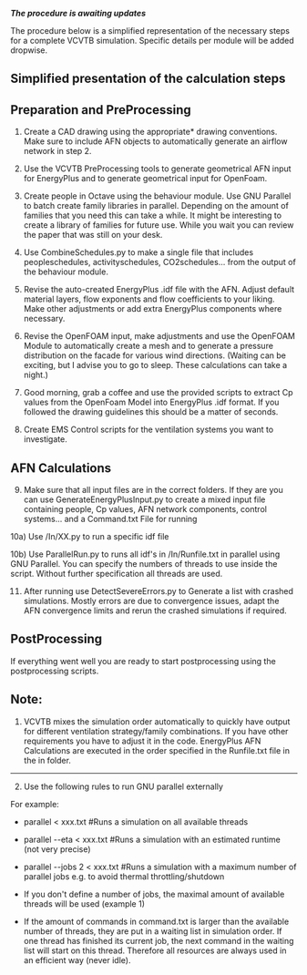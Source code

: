 **_The procedure is awaiting updates_**

The procedure below is a simplified representation of the necessary steps for a complete VCVTB simulation. Specific details per module will be added dropwise.

Simplified presentation of the calculation steps
---------

Preparation and PreProcessing
------------

1) Create a CAD drawing using the appropriate* drawing conventions. Make sure to include AFN objects to automatically generate an airflow network in step 2.

2) Use the VCVTB PreProcessing tools to generate geometrical AFN input for EnergyPlus and to generate geometrical input for OpenFoam. 

3) Create people in Octave using the behaviour module. Use GNU Parallel to batch create family libraries in parallel. Depending on the amount of families that you need this can take a while. It might be interesting to create a library of families for future use. While you wait you can review the paper that was still on your desk.

4) Use CombineSchedules.py to make a single file that includes peopleschedules, activityschedules, CO2schedules... from the output of the behaviour module.

5) Revise the auto-created EnergyPlus .idf file with the AFN. Adjust default material layers, flow exponents and flow coefficients to your liking. Make other adjustments or add extra EnergyPlus components where necessary.

6) Revise the OpenFOAM input, make adjustments and use the OpenFOAM Module to automatically create a mesh and to generate a pressure distribution on the facade for various wind directions. (Waiting can be exciting, but I advise you to go to sleep. These calculations can take a night.)

7) Good morning, grab a coffee and use the provided scripts to extract Cp values from the OpenFoam Model into EnergyPlus .idf format. If you followed the drawing guidelines this should be a matter of seconds.

8) Create EMS Control scripts for the ventilation systems you want to investigate.

AFN Calculations 
------------
9) Make sure that all input files are in the correct folders. If they are you can use GenerateEnergyPlusInput.py to create a mixed input file containing people, Cp values, AFN network components, control systems... and a Command.txt File for running

10a) Use /In/XX.py to run a specific idf file

10b) Use ParallelRun.py to runs all idf's in /In/Runfile.txt in parallel using GNU Parallel. You can specify the numbers of threads to use inside the script. Without further specification all threads are used. 

11) After running use DetectSevereErrors.py to Generate a list with crashed simulations. Mostly errors are due to convergence issues, adapt the AFN convergence limits and rerun the crashed simulations if required.

PostProcessing
------------
If everything went well you are ready to start postprocessing using the postprocessing scripts.
 

Note:
------------

1) VCVTB mixes the simulation order automatically to quickly have output for different ventilation strategy/family combinations. If you have other requirements you have to adjust it in the code. EnergyPlus AFN Calculations are executed in the order specified in the Runfile.txt file in the in folder.

-------------------------------------------------------------------------------------------

2) Use the following rules to run GNU parallel externally

For example:

- parallel < xxx.txt                 #Runs a simulation on all available threads
- parallel --eta < xxx.txt 		#Runs a simulation with an estimated runtime (not very precise)
- parallel --jobs 2 < xxx.txt	#Runs a simulation with a maximum number of parallel jobs e.g. to avoid thermal throttling/shutdown

- If you don't define a number of jobs, the maximal amount of available threads will be used (example 1)
- If the amount of commands in command.txt is larger than the available number of threads, they are put in a waiting list in simulation order. If one thread has finished its current job, the next command in the waiting list will start on this thread. Therefore all resources are always used in an efficient way (never idle).
